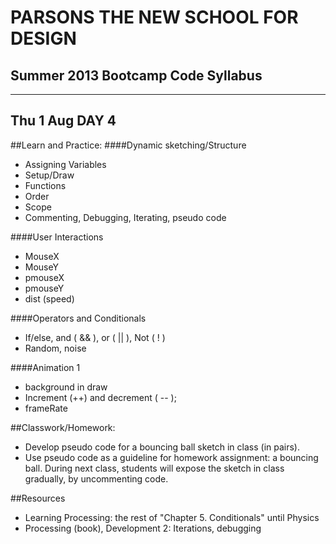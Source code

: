 # PARSONS THE NEW SCHOOL FOR DESIGN
## Summer 2013 Bootcamp Code Syllabus
-------------------------------------------------------------------

## Thu 1 Aug DAY 4

##Learn and Practice:
####Dynamic sketching/Structure
* Assigning Variables
* Setup/Draw
* Functions
* Order
* Scope 
* Commenting, Debugging, Iterating, pseudo code


####User Interactions  
* MouseX
* MouseY
* pmouseX
* pmouseY
* dist (speed)

####Operators and Conditionals  
* If/else, and ( && ), or  ( || ), Not ( ! )
* Random, noise

####Animation 1  
* background in draw 
* Increment (++) and decrement ( -- ); 
* frameRate


##Classwork/Homework:
* Develop pseudo code for a bouncing ball sketch in class (in pairs). 
* Use pseudo code as a guideline for homework assignment: a bouncing ball. During next class, students will expose the sketch in class gradually, by uncommenting code.

##Resources
* Learning Processing: the rest of "Chapter 5. Conditionals" until Physics
* Processing (book), Development 2: Iterations, debugging
